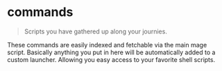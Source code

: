 # commands

> Scripts you have gathered up along your journies.

These commands are easily indexed and fetchable via the main mage script. Basically anything you put in here will be automatically added to a custom launcher. Allowing you easy access to your favorite shell scripts.